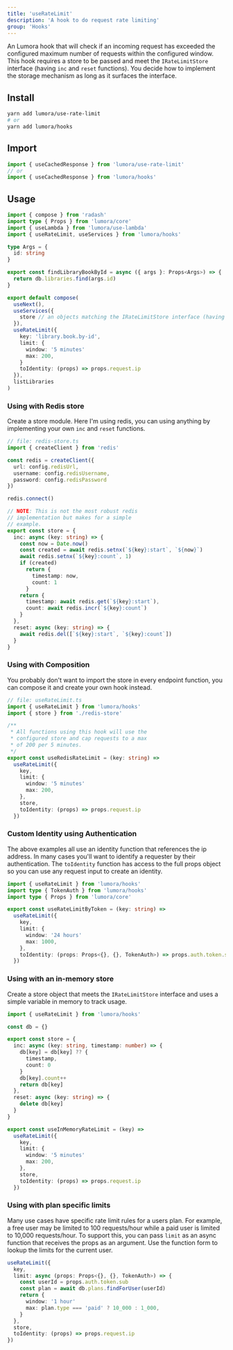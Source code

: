 ```yaml
---
title: 'useRateLimit'
description: 'A hook to do request rate limiting'
group: 'Hooks'
---
```


An Lumora hook that will check if an incoming request has exceeded the configured maximum number of requests within the configured window. This hook requires a store to be passed and meet the `IRateLimitStore` interface (having `inc` and `reset` functions). You decide how to implement the storage mechanism as long as it surfaces the interface.

## Install

```sh
yarn add lumora/use-rate-limit
# or
yarn add lumora/hooks
```

## Import

```ts
import { useCachedResponse } from 'lumora/use-rate-limit'
// or
import { useCachedResponse } from 'lumora/hooks'
```

## Usage

```ts
import { compose } from 'radash'
import type { Props } from 'lumora/core'
import { useLambda } from 'lumora/use-lambda'
import { useRateLimit, useServices } from 'lumora/hooks'

type Args = {
  id: string
}

export const findLibraryBookById = async ({ args }: Props<Args>) => {
  return db.libraries.find(args.id)
}

export default compose(
  useNext(),
  useServices({
    store // an objects matching the IRateLimitStore interface (having inc and reset functions)
  }),
  useRateLimit({
    key: 'library.book.by-id',
    limit: {
      window: '5 minutes'
      max: 200,
    }
    toIdentity: (props) => props.request.ip
  }),
  listLibraries
)
```

### Using with Redis store

Create a store module. Here I'm using redis, you can using anything by implementing your own `inc` and `reset` functions.

```ts
// file: redis-store.ts
import { createClient } from 'redis'

const redis = createClient({
  url: config.redisUrl,
  username: config.redisUsername,
  password: config.redisPassword
})

redis.connect()

// NOTE: This is not the most robust redis
// implementation but makes for a simple
// example.
export const store = {
  inc: async (key: string) => {
    const now = Date.now()
    const created = await redis.setnx(`${key}:start`, `${now}`)
    await redis.setnx(`${key}:count`, 1)
    if (created)
      return {
        timestamp: now,
        count: 1
      }
    return {
      timestamp: await redis.get(`${key}:start`),
      count: await redis.incr(`${key}:count`)
    }
  },
  reset: async (key: string) => {
    await redis.del([`${key}:start`, `${key}:count`])
  }
}
```

### Using with Composition

You probably don't want to import the store in every endpoint function, you can compose it and create your own hook instead.

```ts
// file: useRateLimit.ts
import { useRateLimit } from 'lumora/hooks'
import { store } from './redis-store'

/**
 * All functions using this hook will use the
 * configured store and cap requests to a max
 * of 200 per 5 minutes.
 */
export const useRedisRateLimit = (key: string) =>
  useRateLimit({
    key,
    limit: {
      window: '5 minutes'
      max: 200,
    },
    store,
    toIdentity: (props) => props.request.ip
  })
```

### Custom Identity using Authentication

The above examples all use an identity function that references the ip address. In many cases you'll want to identify a requester by their authentication. The `toIdentity` function has access to the full props object so you can use any request input to create an identity.

```ts
import { useRateLimit } from 'lumora/hooks'
import type { TokenAuth } from 'lumora/hooks'
import type { Props } from 'lumora/core'

export const useRateLimitByToken = (key: string) =>
  useRateLimit({
    key,
    limit: {
      window: '24 hours'
      max: 1000,
    },
    toIdentity: (props: Props<{}, {}, TokenAuth>) => props.auth.token.sub
  })
```

### Using with an in-memory store

Create a store object that meets the `IRateLimitStore` interface and uses a simple variable in memory to track usage.

```ts
import { useRateLimit } from 'lumora/hooks'

const db = {}

export const store = {
  inc: async (key: string, timestamp: number) => {
    db[key] = db[key] ?? {
      timestamp,
      count: 0
    }
    db[key].count++
    return db[key]
  },
  reset: async (key: string) => {
    delete db[key]
  }
}

export const useInMemoryRateLimit = (key) =>
  useRateLimit({
    key,
    limit: {
      window: '5 minutes'
      max: 200,
    },
    store,
    toIdentity: (props) => props.request.ip
  })
```

### Using with plan specific limits

Many use cases have specific rate limit rules for a users plan. For example, a free user may be limited to 100 requests/hour while a paid user is limited to 10,000 requests/hour. To support this, you can pass `limit` as an async function that receives the props as an argument. Use the function form to lookup the limits for the current user.

```ts
useRateLimit({
  key,
  limit: async (props: Props<{}, {}, TokenAuth>) => {
    const userId = props.auth.token.sub
    const plan = await db.plans.findForUser(userId)
    return {
      window: '1 hour'
      max: plan.type === 'paid' ? 10_000 : 1_000,
    }
  },
  store,
  toIdentity: (props) => props.request.ip
})
```
